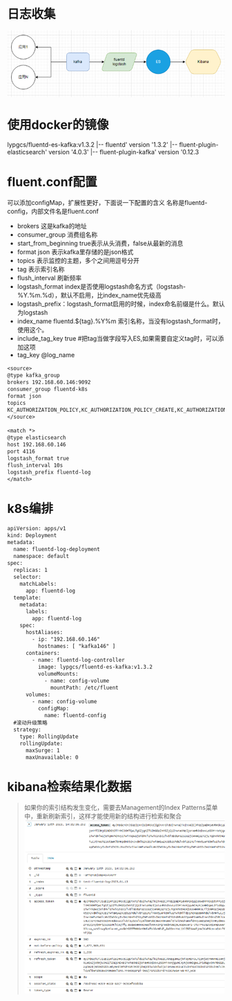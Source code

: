 # 日志收集
![](./assets/fluentd从kafka到es-1673592527741.png)

# 使用docker的镜像
lypgcs/fluentd-es-kafka:v1.3.2
|-- fluentd' version '1.3.2'
|-- fluent-plugin-elasticsearch' version '4.0.3'
|-- fluent-plugin-kafka' version '0.12.3

# fluent.conf配置
可以添加configMap，扩展性更好，下面说一下配置的含义
名称是fluentd-config，内部文件名是fluent.conf
* brokers  这是kafka的地址
* consumer_group 消费组名称
* start_from_beginning true表示从头消费，false从最新的消息
* format json 表示kafka里存储的是json格式
* topics 表示监控的主题，多个之间用逗号分开
* tag 表示索引名称
* flush_interval 刷新频率
* logstash_format index是否使用logstash命名方式（logstash-%Y.%m.%d），默认不启用，比index_name优先级高
* logstash_prefix：logstash_format启用的时候，index命名前缀是什么。默认为logstash
* index_name fluentd.${tag}.%Y%m 索引名称，当没有logstash_format时，使用这个。
* include_tag_key true  #把tag当做字段写入ES,如果需要自定义tag时，可以添加这项
* tag_key @log_name
```
<source>
@type kafka_group
brokers 192.168.60.146:9092
consumer_group fluentd-k8s
format json
topics KC_AUTHORIZATION_POLICY,KC_AUTHORIZATION_POLICY_CREATE,KC_AUTHORIZATION_POLICY_DELETE,KC_AUTHORIZATION_POLICY_UPDATE,KC_AUTHORIZATION_RESOURCE_CREATE,KC_AUTHORIZATION_RESOURCE_DELETE,KC_CLIENT_LOGIN,KC_CLIENT_ROLE_MAPPING_CREATE,KC_CLIENT_ROLE_MAPPING_DELETE,KC_GROUP_CREATE,KC_GROUP_DELETE,KC_GROUP_MEMBERSHIP_CREATE,KC_LOGIN_ERROR,KC_LOGOUT,KC_REALM_ROLE_CREATE,KC_REALM_ROLE_MAPPING_CREATE,KC_REALM_ROLE_MAPPING_DELETE,KC_USER_ACTION,KC_USER_CREATE,KC_USER_DELETE,KC_USER_INFO_REQUEST,KC_USER_UPDATE,KC_CODE_TO_TOKEN_ERROR,KC_LOGIN
</source>

<match *>
@type elasticsearch
host 192.168.60.146
port 4116
logstash_format true
flush_interval 10s
logstash_prefix fluentd-log
</match>
```
# k8s编排
```
apiVersion: apps/v1
kind: Deployment
metadata:
  name: fluentd-log-deployment
  namespace: default
spec:
  replicas: 1
  selector:
    matchLabels:
      app: fluentd-log
  template:
    metadata:
      labels:
        app: fluentd-log
    spec:
      hostAliases:
        - ip: "192.168.60.146"
          hostnames: [ "kafka146" ]
      containers:
        - name: fluentd-log-controller
          image: lypgcs/fluentd-es-kafka:v1.3.2
          volumeMounts:
            - name: config-volume
              mountPath: /etc/fluent
      volumes:
        - name: config-volume
          configMap:
            name: fluentd-config
  #滚动升级策略
  strategy:
    type: RollingUpdate
    rollingUpdate:
      maxSurge: 1
      maxUnavailable: 0
```
# kibana检索结果化数据
> 如果你的索引结构发生变化，需要去Management的Index Patterns菜单中，重新刷新索引，这样才能使用新的结构进行检索和聚合
![](./assets/fluentd从kafka到es-1673591790509.png)
